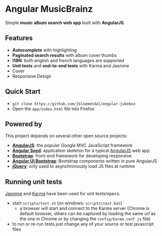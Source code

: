 # Angular MusicBrainz

Simple **music album search web app** built with **AngularJS**.

## Features ##

* **Autocomplete** with highlighting
* **Paginated search results** with album cover thumbs
* **I18N**: both english and french languages are supported
* **Unit tests** and **end-to-end tests** with Karma and Jasmine
* Cover
* Responsive Design

## Quick Start ##

* `git clone https://github.com/jbloemendal/angular-jukebox`
* Open the `app/index.html` file into Firefox


## Powered by ##

This project depends on several other open source projects:

* **[AngularJS](http://angularjs.org/)**: the popular Google MVC JavaScript framework
* **[Angular Seed](https://github.com/angular/angular-seed)**: application skeleton for a typical [AngularJS](http://angularjs.org/) web app
* **[Bootstrap](Bootstrap)**: front-end framework for developing responsive
* **[Angular UI Bootstrap](http://angular-ui.github.io/bootstrap/)**: Bootstrap components written in pure AngularJS
* **[jQuery](http://jquery.com/)**: only used to asynchronously load JS files at runtime


## Running unit tests

[Jasmine](http://pivotal.github.com/jasmine/) and
[Karma](http://karma-runner.github.io) have been used for unit tests/specs.

* start `scripts/test.sh` (on windows: `scripts\test.bat`)
  * a browser will start and connect to the Karma server (Chrome is default browser, others can be captured by loading the same url as the one in Chrome or by changing the `config/karma.conf.js` file)
* to run or re-run tests just change any of your source or test javascript files
